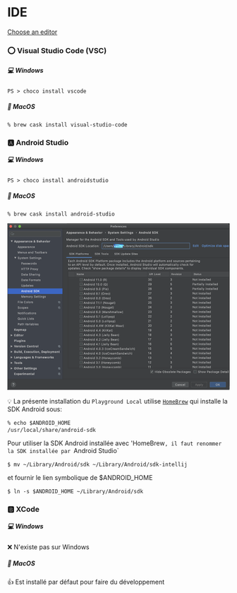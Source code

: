 # IDE

[Choose an editor](https://docs.nativescript.org/start/cli-basics#choosing-an-editor)

### :o: Visual Studio Code (VSC)

##### :computer: Windows

```
PS > choco install vscode
``` 

##### :apple: MacOS

```
% brew cask install visual-studio-code
```


### :a: Android Studio

##### :computer: Windows

```
PS > choco install androidstudio
``` 

##### :apple: MacOS

```
% brew cask install android-studio
```

<img src="images/android-studio-preferences.png" alt="Preferences" width="521" height="377" >


:bulb: La présente installation du `Playground Local` utilise [`HomeBrew`](https://brew.sh/) qui installe la SDK Android sous:

```
% echo $ANDROID_HOME
/usr/local/share/android-sdk
```

Pour utiliser la SDK Android installée avec 'HomeBrew`, il faut renommer la SDK installée par `Android Studio` 

```
$ mv ~/Library/Android/sdk ~/Library/Android/sdk-intellij
```

et fournir le lien symbolique de $ANDROID_HOME

```
$ ln -s $ANDROID_HOME ~/Library/Android/sdk
```

### :b: XCode

##### :computer: Windows

:x: N'existe pas sur Windows

##### :apple: MacOS

:+1: Est installé par défaut pour faire du développement

